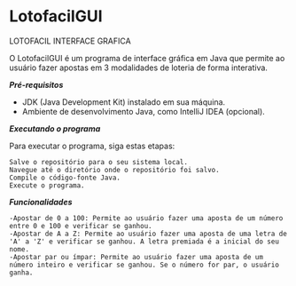# LotofacilGUI
LOTOFACIL INTERFACE GRAFICA

O LotofacilGUI é um programa de interface gráfica em Java que permite ao usuário fazer apostas em 3 modalidades de loteria de forma interativa.

***Pré-requisitos***

  - JDK (Java Development Kit) instalado em sua máquina.
  - Ambiente de desenvolvimento Java, como IntelliJ IDEA (opcional).

***Executando o programa***

Para executar o programa, siga estas etapas:

    Salve o repositório para o seu sistema local.
    Navegue até o diretório onde o repositório foi salvo.
    Compile o código-fonte Java.
    Execute o programa.
  
***Funcionalidades***

    -Apostar de 0 a 100: Permite ao usuário fazer uma aposta de um número entre 0 e 100 e verificar se ganhou.
    -Apostar de A a Z: Permite ao usuário fazer uma aposta de uma letra de 'A' a 'Z' e verificar se ganhou. A letra premiada é a inicial do seu nome.
    -Apostar par ou ímpar: Permite ao usuário fazer uma aposta de um número inteiro e verificar se ganhou. Se o número for par, o usuário ganha.
